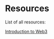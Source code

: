 # Resources
List of all resources:

<a href='/all-resources/introduction_to_web3.md'>Introduction to Web3</a>


